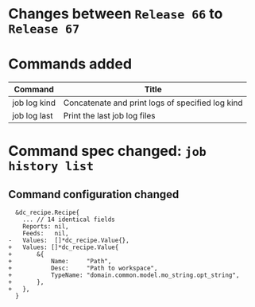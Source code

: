 # Changes between `Release 66` to `Release 67`

# Commands added

| Command      | Title                                            |
|--------------|--------------------------------------------------|
| job log kind | Concatenate and print logs of specified log kind |
| job log last | Print the last job log files                     |


# Command spec changed: `job history list`


## Command configuration changed


```
  &dc_recipe.Recipe{
  	... // 14 identical fields
  	Reports: nil,
  	Feeds:   nil,
- 	Values:  []*dc_recipe.Value{},
+ 	Values: []*dc_recipe.Value{
+ 		&{
+ 			Name:     "Path",
+ 			Desc:     "Path to workspace",
+ 			TypeName: "domain.common.model.mo_string.opt_string",
+ 		},
+ 	},
  }
```

